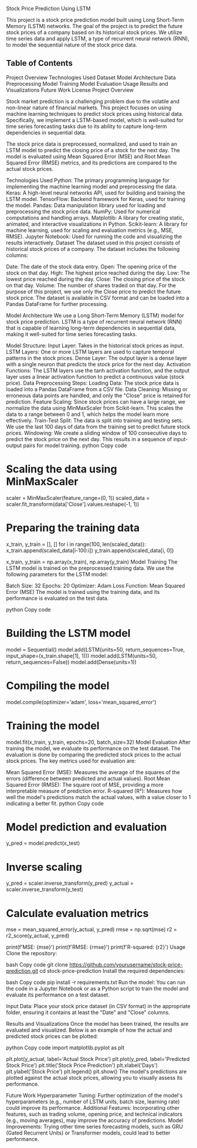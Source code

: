 Stock Price Prediction Using LSTM

This project is a stock price prediction model built using Long Short-Term Memory (LSTM) networks. The goal of the project is to predict the future stock prices of a company based on its historical stock prices. We utilize time series data and apply LSTM, a type of recurrent neural network (RNN), to model the sequential nature of the stock price data.

## Table of Contents
Project Overview
Technologies Used
Dataset
Model Architecture
Data Preprocessing
Model Training
Model Evaluation
Usage
Results and Visualizations
Future Work
License
Project Overview


Stock market prediction is a challenging problem due to the volatile and non-linear nature of financial markets. This project focuses on using machine learning techniques to predict stock prices using historical data. Specifically, we implement a LSTM-based model, which is well-suited for time series forecasting tasks due to its ability to capture long-term dependencies in sequential data.

The stock price data is preprocessed, normalized, and used to train an LSTM model to predict the closing price of a stock for the next day. The model is evaluated using Mean Squared Error (MSE) and Root Mean Squared Error (RMSE) metrics, and its predictions are compared to the actual stock prices.

Technologies Used
Python: The primary programming language for implementing the machine learning model and preprocessing the data.
Keras: A high-level neural networks API, used for building and training the LSTM model.
TensorFlow: Backend framework for Keras, used for training the model.
Pandas: Data manipulation library used for loading and preprocessing the stock price data.
NumPy: Used for numerical computations and handling arrays.
Matplotlib: A library for creating static, animated, and interactive visualizations in Python.
Scikit-learn: A library for machine learning, used for scaling and evaluation metrics (e.g., MSE, RMSE).
Jupyter Notebook: Used for running the code and visualizing the results interactively.
Dataset
The dataset used in this project consists of historical stock prices of a company. The dataset includes the following columns:

Date: The date of the stock data entry.
Open: The opening price of the stock on that day.
High: The highest price reached during the day.
Low: The lowest price reached during the day.
Close: The closing price of the stock on that day.
Volume: The number of shares traded on that day.
For the purpose of this project, we use only the Close price to predict the future stock price. The dataset is available in CSV format and can be loaded into a Pandas DataFrame for further processing.

Model Architecture
We use a Long Short-Term Memory (LSTM) model for stock price prediction. LSTM is a type of recurrent neural network (RNN) that is capable of learning long-term dependencies in sequential data, making it well-suited for time series forecasting tasks.

Model Structure:
Input Layer: Takes in the historical stock prices as input.
LSTM Layers: One or more LSTM layers are used to capture temporal patterns in the stock prices.
Dense Layer: The output layer is a dense layer with a single neuron that predicts the stock price for the next day.
Activation Functions: The LSTM layers use the tanh activation function, and the output layer uses a linear activation function to predict a continuous value (stock price).
Data Preprocessing
Steps:
Loading Data: The stock price data is loaded into a Pandas DataFrame from a CSV file.
Data Cleaning: Missing or erroneous data points are handled, and only the "Close" price is retained for prediction.
Feature Scaling: Since stock prices can have a large range, we normalize the data using MinMaxScaler from Scikit-learn. This scales the data to a range between 0 and 1, which helps the model learn more effectively.
Train-Test Split: The data is split into training and testing sets. We use the last 100 days of data from the training set to predict future stock prices.
Windowing: We create a sliding window of 100 consecutive days to predict the stock price on the next day. This results in a sequence of input-output pairs for model training.
python
Copy code
# Scaling the data using MinMaxScaler
scaler = MinMaxScaler(feature_range=(0, 1))
scaled_data = scaler.fit_transform(data['Close'].values.reshape(-1, 1))

# Preparing the training data
x_train, y_train = [], []
for i in range(100, len(scaled_data)):
    x_train.append(scaled_data[i-100:i])
    y_train.append(scaled_data[i, 0])

x_train, y_train = np.array(x_train), np.array(y_train)
Model Training
The LSTM model is trained on the preprocessed training data. We use the following parameters for the LSTM model:

Batch Size: 32
Epochs: 20
Optimizer: Adam
Loss Function: Mean Squared Error (MSE)
The model is trained using the training data, and its performance is evaluated on the test data.

python
Copy code
# Building the LSTM model
model = Sequential()
model.add(LSTM(units=50, return_sequences=True, input_shape=(x_train.shape[1], 1)))
model.add(LSTM(units=50, return_sequences=False))
model.add(Dense(units=1))

# Compiling the model
model.compile(optimizer='adam', loss='mean_squared_error')

# Training the model
model.fit(x_train, y_train, epochs=20, batch_size=32)
Model Evaluation
After training the model, we evaluate its performance on the test dataset. The evaluation is done by comparing the predicted stock prices to the actual stock prices. The key metrics used for evaluation are:

Mean Squared Error (MSE): Measures the average of the squares of the errors (difference between predicted and actual values).
Root Mean Squared Error (RMSE): The square root of MSE, providing a more interpretable measure of prediction error.
R-squared (R²): Measures how well the model's predictions match the actual values, with a value closer to 1 indicating a better fit.
python
Copy code
# Model prediction and evaluation
y_pred = model.predict(x_test)

# Inverse scaling
y_pred = scaler.inverse_transform(y_pred)
y_actual = scaler.inverse_transform(y_test)

# Calculate evaluation metrics
mse = mean_squared_error(y_actual, y_pred)
rmse = np.sqrt(mse)
r2 = r2_score(y_actual, y_pred)

print(f'MSE: {mse}')
print(f'RMSE: {rmse}')
print(f'R-squared: {r2}')
Usage
Clone the repository:

bash
Copy code
git clone https://github.com/yourusername/stock-price-prediction.git
cd stock-price-prediction
Install the required dependencies:

bash
Copy code
pip install -r requirements.txt
Run the model: You can run the code in a Jupyter Notebook or as a Python script to train the model and evaluate its performance on a test dataset.

Input Data: Place your stock price dataset (in CSV format) in the appropriate folder, ensuring it contains at least the "Date" and "Close" columns.

Results and Visualizations
Once the model has been trained, the results are evaluated and visualized. Below is an example of how the actual and predicted stock prices can be plotted:

python
Copy code
import matplotlib.pyplot as plt

plt.plot(y_actual, label='Actual Stock Price')
plt.plot(y_pred, label='Predicted Stock Price')
plt.title('Stock Price Prediction')
plt.xlabel('Days')
plt.ylabel('Stock Price')
plt.legend()
plt.show()
The model's predictions are plotted against the actual stock prices, allowing you to visually assess its performance.

Future Work
Hyperparameter Tuning: Further optimization of the model's hyperparameters (e.g., number of LSTM units, batch size, learning rate) could improve its performance.
Additional Features: Incorporating other features, such as trading volume, opening price, and technical indicators (e.g., moving averages), may improve the accuracy of predictions.
Model Improvements: Trying other time series forecasting models, such as GRU (Gated Recurrent Units) or Transformer models, could lead to better performance.
